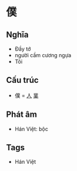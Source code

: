 # 僕

## Nghĩa

* Ðầy tớ
* người cầm cương ngựa
* Tôi

## Cấu trúc
* 僕 = [人](人.md) [菐](菐.md)

## Phát âm

* Hán Việt: bộc

## Tags
* Hán Việt

<script>window.HANZI_FIELD='僕';</script>
